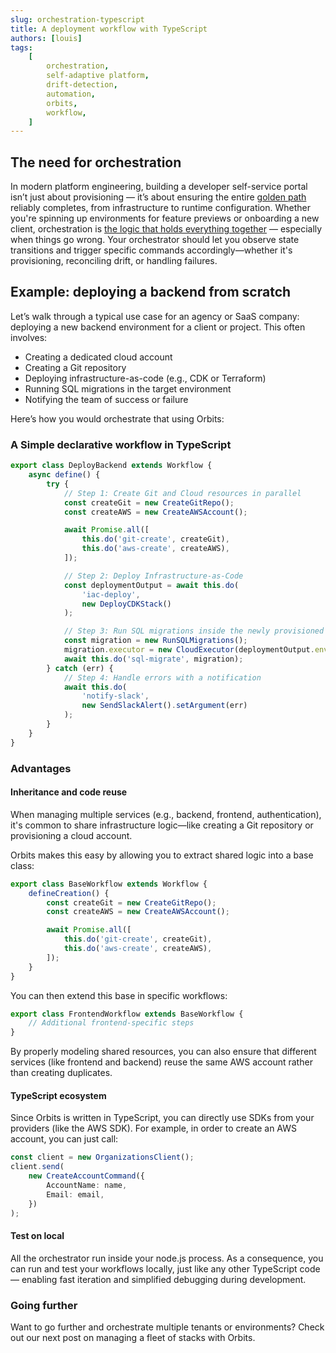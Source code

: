 ```yaml
---
slug: orchestration-typescript
title: A deployment workflow with TypeScript
authors: [louis]
tags:
    [
        orchestration,
        self-adaptive platform,
        drift-detection,
        automation,
        orbits,
        workflow,
    ]
---
```


## The need for orchestration

In modern platform engineering, building a developer self-service portal isn’t just about provisioning — it’s about ensuring the entire [golden path](https://www.redhat.com/en/topics/platform-engineering/golden-paths) reliably completes, from infrastructure to runtime configuration.
Whether you're spinning up environments for feature previews or onboarding a new client, orchestration is [the logic that holds everything together](https://platformengineering.org/blog/why-your-internal-developer-platform-needs-a-backend) — especially when things go wrong.
Your orchestrator should let you observe state transitions and trigger specific commands accordingly—whether it's provisioning, reconciling drift, or handling failures.

<!-- truncate -->

## Example: deploying a backend from scratch

Let’s walk through a typical use case for an agency or SaaS company: deploying a new backend environment for a client or project. This often involves:

- Creating a dedicated cloud account
- Creating a Git repository
- Deploying infrastructure-as-code (e.g., CDK or Terraform)
- Running SQL migrations in the target environment
- Notifying the team of success or failure

Here’s how you would orchestrate that using Orbits:

### A Simple declarative workflow in TypeScript

```ts
export class DeployBackend extends Workflow {
    async define() {
        try {
            // Step 1: Create Git and Cloud resources in parallel
            const createGit = new CreateGitRepo();
            const createAWS = new CreateAWSAccount();

            await Promise.all([
                this.do('git-create', createGit),
                this.do('aws-create', createAWS),
            ]);

            // Step 2: Deploy Infrastructure-as-Code
            const deploymentOutput = await this.do(
                'iac-deploy',
                new DeployCDKStack()
            );

            // Step 3: Run SQL migrations inside the newly provisioned environment
            const migration = new RunSQLMigrations();
            migration.executor = new CloudExecutor(deploymentOutput.env);
            await this.do('sql-migrate', migration);
        } catch (err) {
            // Step 4: Handle errors with a notification
            await this.do(
                'notify-slack',
                new SendSlackAlert().setArgument(err)
            );
        }
    }
}
```

### Advantages

#### Inheritance and code reuse

When managing multiple services (e.g., backend, frontend, authentication), it's common to share infrastructure logic—like creating a Git repository or provisioning a cloud account.

Orbits makes this easy by allowing you to extract shared logic into a base class:

```ts
export class BaseWorkflow extends Workflow {
    defineCreation() {
        const createGit = new CreateGitRepo();
        const createAWS = new CreateAWSAccount();

        await Promise.all([
            this.do('git-create', createGit),
            this.do('aws-create', createAWS),
        ]);
    }
}
```

You can then extend this base in specific workflows:

```ts
export class FrontendWorkflow extends BaseWorkflow {
    // Additional frontend-specific steps
}
```

By properly modeling shared resources, you can also ensure that different services (like frontend and backend) reuse the same AWS account rather than creating duplicates.

#### TypeScript ecosystem

Since Orbits is written in TypeScript, you can directly use SDKs from your providers (like the AWS SDK).
For example, in order to create an AWS account, you can just call:

```ts
const client = new OrganizationsClient();
client.send(
    new CreateAccountCommand({
        AccountName: name,
        Email: email,
    })
);
```

#### Test on local

All the orchestrator run inside your node.js process.
As a consequence, you can run and test your workflows locally, just like any other TypeScript code — enabling fast iteration and simplified debugging during development.

### Going further

Want to go further and orchestrate multiple tenants or environments? Check out our next post on managing a fleet of stacks with Orbits.
